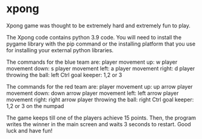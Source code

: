 # xpong
Xpong game was thought to be extremely hard and extremely fun to play. 

The Xpong code contains python 3.9 code. You will need to install the pygame library with the pip command or the installing platform that you use for installing your external python libraries.

The commands for the blue team are:
player movement up: w
player movement down: s
player movement left: a
player movement right: d
player throwing the ball: left Ctrl 
goal keeper: 1,2 or 3

The commands for the red team are:
player movement up: up arrow
player movement down: down arrow
player movement left: left arrow
player movement right: right arrow
player throwing the ball: right Ctrl 
goal keeper: 1,2 or 3 on the numpad

The game keeps till one of the players achieve 15 points. Then, the program writes the winner in the main screen and waits 3 seconds to restart.
Good luck and have fun!
